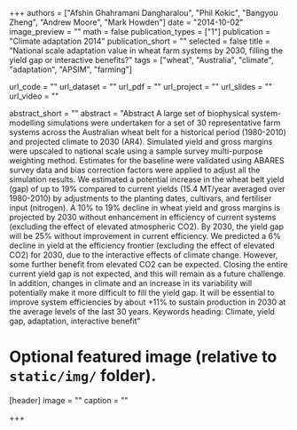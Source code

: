 +++
authors = ["Afshin Ghahramani Dangharalou", "Phil Kokic", "Bangyou Zheng", "Andrew Moore", "Mark Howden"]
date = "2014-10-02"
image_preview = ""
math = false
publication_types = ["1"]
publication = "Climate adaptation 2014"
publication_short = ""
selected = false
title = "National scale adaptation value in wheat farm systems by 2030, filling the yield gap or interactive benefits?"
tags = ["wheat", "Australia", "climate", "adaptation", "APSIM", "farming"]

url_code = ""
url_dataset = ""
url_pdf = ""
url_project = ""
url_slides = ""
url_video = ""

abstract_short = ""
abstract = "Abstract A large set of biophysical system-modelling simulations were undertaken for a set of 30 representative farm systems across the Australian wheat belt for a historical period (1980-2010) and projected climate to 2030 (AR4). Simulated yield and gross margins were upscaled to national scale using a sample survey multi-purpose weighting method. Estimates for the baseline were validated using ABARES survey data and bias correction factors were applied to adjust all the simulation results. We estimated a potential increase in the wheat belt yield (gap) of up to 19% compared to current yields (15.4 MT/year averaged over 1980-2010) by adjustments to the planting dates, cultivars, and fertiliser input (nitrogen). A 10% to 19% decline in wheat yield and gross margins is projected by 2030 without enhancement in efficiency of current systems (excluding the effect of elevated atmospheric CO2). By 2030, the yield gap will be 25% without improvement in current efficiency. We predicted a 6% decline in yield at the efficiency frontier (excluding the effect of elevated CO2) for 2030, due to the interactive effects of climate change. However, some further benefit from elevated CO2 can be expected. Closing the entire current yield gap is not expected, and this will remain as a future challenge. In addition, changes in climate and an increase in its variability will potentially make it more difficult to fill the yield gap. It will be essential to improve system efficiencies by about +11% to sustain production in 2030 at the average levels of the last 30 years. Keywords heading: Climate, yield gap, adaptation, interactive benefit"


# Optional featured image (relative to `static/img/` folder).
[header]
image = ""
caption = ""

+++
